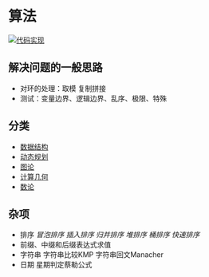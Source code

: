 # 算法

[![代码实现](https://img.shields.io/badge/repo-algorithm--code-informational)](https://github.com/lightyears1998/algorithm-code/tree/master/general)

## 解决问题的一般思路

- 对环的处理：取模 复制拼接
- 测试：变量边界、逻辑边界、乱序、极限、特殊

## 分类

- [数据结构](data-structure/README.md)
- [动态规划](dynamic-programming.md)
- [图论](graph.md)
- [计算几何](computational-geometry.md)
- [数论](number-theory.md)

## 杂项

- 排序 *冒泡排序* *插入排序* *归并排序* *堆排序* *桶排序* *快速排序*
- 前缀、中缀和后缀表达式求值
- 字符串 字符串比较KMP 字符串回文Manacher
- 日期 星期判定蔡勒公式
